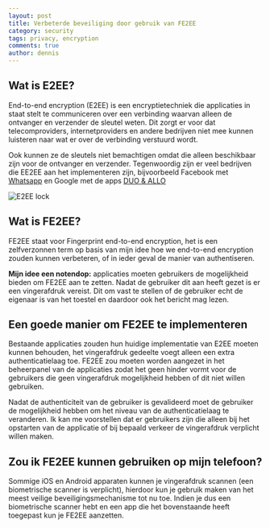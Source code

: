 ```yaml
---
layout: post
title: Verbeterde beveiliging door gebruik van FE2EE
category: security
tags: privacy, encryption
comments: true
author: dennis
---
```


## Wat is E2EE?

End-to-end encryption (E2EE) is een encryptietechniek die applicaties in staat stelt te communiceren over een verbinding waarvan alleen de ontvanger en verzender de sleutel weten.
Dit zorgt er voor dat telecomproviders, internetproviders en andere bedrijven niet mee kunnen luisteren naar wat er over de verbinding verstuurd wordt. 

Ook kunnen ze de sleutels niet bemachtigen omdat die alleen beschikbaar zijn voor de ontvanger en verzender.
Tegenwoordig zijn er veel bedrijven die EE2EE aan het implementeren zijn, bijvoorbeeld Facebook met [Whatsapp](https://www.whatsapp.com/faq/en/general/28030015) en Google met de apps [DUO & ALLO](https://www.wired.com/2016/05/allo-duo-google-finally-encrypts-conversations-end-end/)

![E2EE lock](https://cdn-images-1.medium.com/max/1600/1*I2RsPH-EuM-Uu-WOPDRj_A.png)

## Wat is FE2EE?

FE2EE staat voor Fingerprint end-to-end encryption, het is een zelfverzonnen term op basis van mijn idee hoe we end-to-end encryption zouden kunnen verbeteren, of in ieder geval de manier van authentiseren.

**Mijn idee een notendop:** applicaties moeten gebruikers de mogelijkheid bieden om FE2EE aan te zetten. Nadat de gebruiker dit aan heeft gezet is er een vingerafdruk vereist. Dit om vast te stellen of de gebruiker echt de eigenaar is van het toestel en daardoor ook het bericht mag lezen.

## Een goede manier om FE2EE te implementeren

Bestaande applicaties zouden hun huidige implementatie van E2EE moeten kunnen behouden, het vingerafdruk gedeelte voegt alleen een extra authenticatielaag toe. 
FE2EE zou moeten worden aangezet in het beheerpanel van de applicaties zodat het geen hinder vormt voor de gebruikers die geen vingerafdruk mogelijkheid hebben of dit niet willen gebruiken.

Nadat de authenticiteit van de gebruiker is gevalideerd moet de gebruiker de mogelijkheid hebben om het niveau van de authenticatielaag te veranderen. 
Ik kan me voorstellen dat er gebruikers zijn die alleen bij het opstarten van de applicatie of bij bepaald verkeer de vingerafdruk verplicht willen maken.

## Zou ik FE2EE kunnen gebruiken op mijn telefoon?
Sommige iOS en Android apparaten kunnen je vingerafdruk scannen (een biometrische scanner is verplicht), hierdoor kun je gebruik maken van het meest veilige beveiligingsmechanisme tot nu toe.
Indien je dus een biometrische scanner hebt en een app die het bovenstaande heeft toegepast kun je FE2EE aanzetten.
